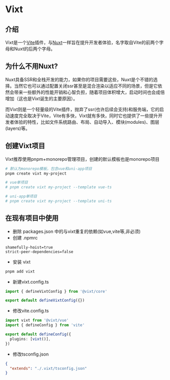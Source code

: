 # Vixt

## 介绍

Vixt是一个[Vite](https://vitepress.dev/zh/)插件，与[Nuxt](https://nuxt.com.cn/)一样旨在提升开发者体验，名字取自Vite的前两个字母和Nuxt的后两个字母。

## 为什么不用Nuxt?

Nuxt具备SSR和全栈开发的能力，如果你的项目需要这些，Nuxt是个不错的选择。当然它也可以通过配置关闭ssr甚至是混合渲染以适应不同的场景，但是它依然会带来一些额外的性能开销和心智负担，随着项目体积增大，启动时间也会成倍增加（这也是Vixt诞生的主要原因）。

而Vixt则是一个轻量级的Vite插件，抛弃了ssr(也许后续会支持)和服务端，它的启动速度完全取决于Vite，Vite有多快，Vixt就有多快，同时它也提供了一些提升开发者体验的特性，比如文件系统路由、布局、自动导入、模块(modules)、图层(layers)等。

## 创建Vixt项目

Vixt推荐使用pnpm+monorepo管理项目，创建的默认模板也是monorepo项目

```sh
# 默认为monorepo模板，包含vue和uni-app项目
pnpm create vixt my-project

# vue单项目
# pnpm create vixt my-project --template vue-ts

# uni-app单项目
# pnpm create vixt my-project --template uni-ts
```

## 在现有项目中使用

- 删除 packages.json 中的与vixt重复的依赖(如vue,vite等,非必须)
- 创建 .npmrc

```
shamefully-hoist=true
strict-peer-dependencies=false
```

- 安装 vixt

```sh
pnpm add vixt
```

- 新建vixt.config.ts

```ts
import { defineVixtConfig } from '@vixt/core'

export default defineVixtConfig({})
```

- 修改vite.config.ts

```ts
import vixt from '@vixt/vue'
import { defineConfig } from 'vite'

export default defineConfig({
  plugins: [vixt()],
})
```

- 修改tsconfig.json

```json
{
  "extends": "./.vixt/tsconfig.json"
}
```
